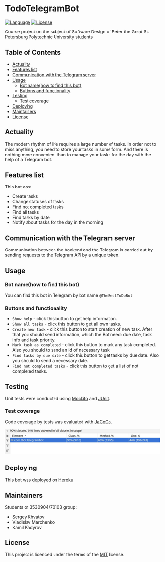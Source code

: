 # TodoTelegramBot
[![Language](http://img.shields.io/badge/language-java-brightgreen.svg)](https://www.java.com/)
[![License](http://img.shields.io/badge/license-MIT-blue.svg)](https://github.com/samtools/PolinaBevad/bio_relatives)

Course project on the subject of Software Design of Peter the Great St. Petersburg Polytechnic University students

## Table of Contents
-   [Actuality](#Actuality)
-   [Features list](#features-list)
-   [Communication with the Telegram server](#communication-with-the-telegram-server)
-   [Usage](#Usage)
    -   [Bot name(how to find this bot)](#bot-namehow-to-find-this-bot)
    -   [Buttons and functionality](#buttons-and-functionality)
-   [Testing](#Testing)
    -   [Test coverage](#test-coverage)
-   [Deploying](#Deploying)
-   [Maintainers](#Maintainers)
-   [License](#License)

## Actuality
The modern rhythm of life requires a large number of tasks. In order not to miss anything, you need to store your tasks in some form. And there is nothing more convenient than to manage your tasks for the day with the help of a Telegram bot.

## Features list
This bot can:
-   Create tasks
-   Change statuses of tasks
-   Find not completed tasks
-   Find all tasks
-   Find tasks by date
-   Notify about tasks for the day in the morning

## Communication with the Telegram server
Communication between the backend and the Telegram is carried out by sending requests to the Telegram API by a unique token.


## Usage
### Bot name(how to find this bot)
You can find this bot in Telegram by bot name `@TheBestToDoBot`
 
### Buttons and functionality
-   `Show help` - click this button to get help information.
-   `Show all tasks` - click this button to get all own tasks.
-   `Create new task` - click this button to start creation of new task. After that you should send information, which the Bot need: due date, task info and task priority.
-   `Mark task as completed` - click this button to mark any task completed. Also you should to send an id of necessary task.
-   `Find tasks by due date` - click this button to get tasks by due date. Also you should to send a necessary date.
-   `Find not completed tasks` - click this button to get a list of not completed tasks.
    
## Testing
Unit tests were conducted using [Mockito](#https://site.mockito.org/) and [JUnit](#https://junit.org/junit5/).
### Test coverage
Сode coverage by tests was evaluated with [JaCoCo](#https://www.jacoco.org/jacoco/).

<img src="/src/main/resources/static/test_coverage.jpg" width=auto height=auto/>

## Deploying
This bot was deployed on [Heroku](#heroku.com)
## Maintainers
Students of 3530904/70103 group:
-   Sergey Khvatov
-   Vladislav Marchenko
-   Kamil Kadyrov
## License
This project is licenced under the terms of the [MIT](LICENSE) license.
